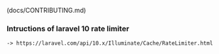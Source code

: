 (docs/CONTRIBUTING.md)
### Intructions of laravel 10 rate limiter
    -> https://laravel.com/api/10.x/Illuminate/Cache/RateLimiter.html
